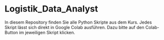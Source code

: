 # Logistik_Data_Analyst
In diesem Repository finden Sie alle Python Skripte aus dem Kurs. Jedes Skript lässt sich direkt in Google Colab ausführen. Dazu bitte auf den Colab-Button im jeweiligen Skript klicken.
